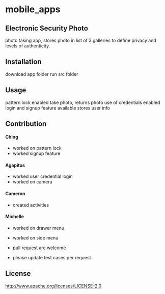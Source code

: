 # mobile_apps

## Electronic Security Photo 
photo taking app, stores photo in list of 3 galleries to define privacy and levels of authenticity.

## Installation
download app folder
run src folder

## Usage
pattern lock enabled
take photo, returns photo
use of credentials enabled
login and signup feature available
stores user info

## Contribution
#### Ching
* worked on pattern lock
* worked signup feature
#### Agapitus
* worked user credential login
* worked on camera
#### Cameron
* created activities
#### Michelle
* worked on drawer menu
* worked on side menu

* pull request are welcome
* please update test cases per request

## License
http://www.apache.org/licenses/LICENSE-2.0
